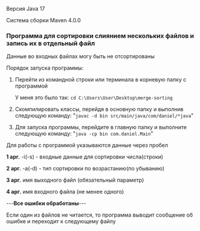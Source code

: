 Версия Java 17

Система сборки Maven 4.0.0

### Программа для сортировки слиянием нескольких файлов и запись их в отдельный файл

Данные во входных файлах могу быть не отсортированы

Порядок запуска программы:
1) Перейти из командной строки или терминала в корневую папку с программой

    У меня это было так: `cd C:\Users\User\Desktop\merge-sorting`
2) Скомпилировать классы, перейдя в основную папку и выполнив следующую команду: "`javac -d bin src/main/java/com/daniel/*java`"
3) Для запуска программы, перейдите в главную папку и выполните следующую команду: "`java -cp bin com.daniel.Main`"

Для работы с программой указываются данные через пробел

**1 арг.** -i(-s) - входные данные для сортировки числа(строки)

**2 арг.** -a(-d) - тип сортировки по возрастанию(по убыванию)

**3 арг.** имя выходного файл (обязательный параметр)

**4 арг.** имя входного файла (не менее одного)

---**Все ошибки обработаны**---

Если один из файлов не читается, то программа выводит сообщение об ошибке и переходит к следующему файлу



